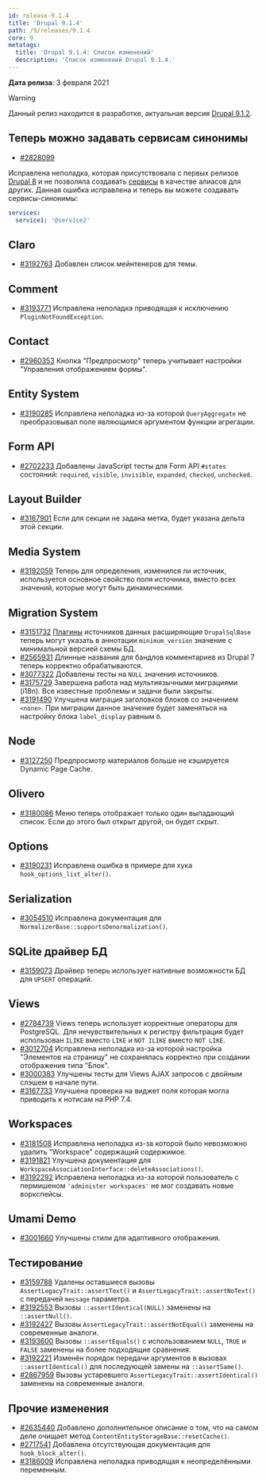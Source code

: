 ```yaml
---
id: release-9.1.4
title: 'Drupal 9.1.4'
path: /9/releases/9.1.4
core: 9
metatags:
  title: 'Drupal 9.1.4: Список изменений'
  description: 'Список изменений Drupal 9.1.4.'
---
```


**Дата релиза**: 3 февраля 2021

> [!WARNING]
> Данный релиз находится в разработке, актуальная версия [Drupal 9.1.2](release-9.1.2.md).

## Теперь можно задавать сервисам синонимы

- [#2828099](https://www.drupal.org/project/drupal/issues/2828099)

Исправлена неполадка, которая присутствовала с первых релизов [Drupal 8](../../8/drupal-8.md) и не позволяла создавать [сервисы](../services/services.md) в качестве алиасов для других. Данная ошибка исправлена и теперь вы можете создавать сервисы-синонимы:

```yaml
services:
  service1: '@service2'
```

## Claro

- [#3192763](https://www.drupal.org/project/drupal/issues/3192763) Добавлен список мейнтенеров для темы.

## Comment

- [#3193771](https://www.drupal.org/project/drupal/issues/3193771) Исправлена неполадка приводящая к исключению `PluginNotFoundException`.

## Contact

- [#2960353](https://www.drupal.org/project/drupal/issues/2960353) Кнопка "Предпросмотр" теперь учитывает настройки "Управления отображением формы".

## Entity System

- [#3190285](https://www.drupal.org/project/drupal/issues/3190285) Исправлена неполадка из-за которой `QueryAggregate` не преобразовывал поле являющимся аргументом функции агрегации.

## Form API

- [#2702233](https://www.drupal.org/project/drupal/issues/2702233) Добавлены JavaScript тесты для Form API `#states` состояний: `required`, `visible`, `invisible`, `expanded`, `checked`, `unchecked`.

## Layout Builder

- [#3167901](https://www.drupal.org/project/drupal/issues/3167901) Если для секции не задана метка, будет указана дельта этой секции.

## Media System

- [#3192059](https://www.drupal.org/project/drupal/issues/3192059) Теперь для определения, изменился ли источник, используется основное свойство поля источника, вместо всех значений, которые могут быть динамическими.

## Migration System

- [#3151732](https://www.drupal.org/project/drupal/issues/3151732) [Плагины](../plugins/plugins.md) источников данных расширяющие `DrupalSqlBase` теперь могут указать в аннотации `minimum_version` значение с минимальной версией схемы БД.
- [#2565931](https://www.drupal.org/project/drupal/issues/2565931) Длинные названия для бандлов комментариев из Drupal 7 теперь корректно обрабатываются.
- [#3077322](https://www.drupal.org/project/drupal/issues/3077322) Добавлены тесты на `NULL` значения источников.
- [#3175729](https://www.drupal.org/project/drupal/issues/3175729) Завершена работа над мультиязычными миграциями (i18n). Все известные проблемы и задачи были закрыты.
- [#3191490](https://www.drupal.org/project/drupal/issues/3191490) Улучшена миграция заголовков блоков со значением `<none>`. При миграции данное значение будет заменяться на настройку блока `label_display` равным `0`.

## Node

- [#3127250](https://www.drupal.org/project/drupal/issues/3127250) Предпросмотр материалов больше не кэшируется Dynamic Page Cache.

## Olivero

- [#3180086](https://www.drupal.org/project/drupal/issues/3180086) Меню теперь отображает только один выпадающий список. Если до этого был открыт другой, он будет скрыт.

## Options

- [#3190231](https://www.drupal.org/project/drupal/issues/3190231) Исправлена ошибка в примере для хука `hook_options_list_alter()`.

## Serialization

- [#3054510](https://www.drupal.org/project/drupal/issues/3054510) Исправлена документация для `NormalizerBase::supportsDenormalization()`.

## SQLite драйвер БД

- [#3159073](https://www.drupal.org/project/drupal/issues/3159073) Драйвер теперь использует нативные возможности БД для `UPSERT` операций.

## Views

- [#2784739](https://www.drupal.org/project/drupal/issues/2784739) Views теперь использует корректные операторы для PostgreSQL. Для нечувствительных к регистру фильтрация будет использован `ILIKE` вместо `LIKE` и `NOT ILIKE` вместо `NOT LIKE`.
- [#3012704](https://www.drupal.org/project/drupal/issues/3012704) Исправлена неполадка из-за которой настройка "Элементов на страницу" не сохранялась корректно при создании отображения типа "Блок".
- [#3000383](https://www.drupal.org/project/drupal/issues/3000383) Улучшены тесты для Views AJAX запросов с двойным слэшем в начале пути.
- [#3167733](https://www.drupal.org/project/drupal/issues/3167733) Улучшена проверка на виджет поля которая могла приводить к нотисам на PHP 7.4.

## Workspaces

- [#3181508](https://www.drupal.org/project/drupal/issues/3181508) Исправлена неполадка из-за которой было невозможно удалить "Workspace" содержащий содержимое.
- [#3191821](https://www.drupal.org/project/drupal/issues/3191821) Улучшена документация для `WorkspaceAssociationInterface::deleteAssociations()`.
- [#3192292](https://www.drupal.org/project/drupal/issues/3192292) Исправлена неполадка из-за которой пользователь с пермишеном `'administer workspaces'` не мог создавать новые воркспейсы.

## Umami Demo

- [#3001660](https://www.drupal.org/project/drupal/issues/3001660) Улучшены стили для адаптивного отображения.

## Тестирование

- [#3159788](https://www.drupal.org/project/drupal/issues/3159788) Удалены оставшиеся вызовы `AssertLegacyTrait::assertText()` и `AssertLegacyTrait::assertNoText()` с передачей `message` параметра.
- [#3192553](https://www.drupal.org/project/drupal/issues/3192553) Вызовы `::assertIdentical(NULL)` заменены на `::assertNull()`.
- [#3192427](https://www.drupal.org/project/drupal/issues/3192427) Вызовы `AssertLegacyTrait::assertNotEqual()` заменены на современные аналоги.
- [#3193600](https://www.drupal.org/project/drupal/issues/3193600) Вызовы `::assertEquals()` с использованием `NULL`, `TRUE` и `FALSE` заменены на более подходящие сравнения.
- [#3192221](https://www.drupal.org/project/drupal/issues/3192221) Изменён порядок передачи аргументов в вызовах `::assertIdentical()` для последующей замены на `::assertSame()`.
- [#2867959](https://www.drupal.org/project/drupal/issues/2867959) Вызовы устаревшего `AssertLegacyTrait::assertIdentical()` заменены на современные аналоги.

## Прочие изменения

- [#2635440](https://www.drupal.org/project/drupal/issues/2635440) Добавлено дополнительное описание о том, что на самом деле очищает метод `ContentEntityStorageBase::resetCache()`.
- [#2717541](https://www.drupal.org/project/drupal/issues/2717541) Добавлена отсутствующая документация для `hook_block_alter()`.
- [#3186009](https://www.drupal.org/project/drupal/issues/3186009) Исправлена неполадка приводящая к неопределёнными переменным.